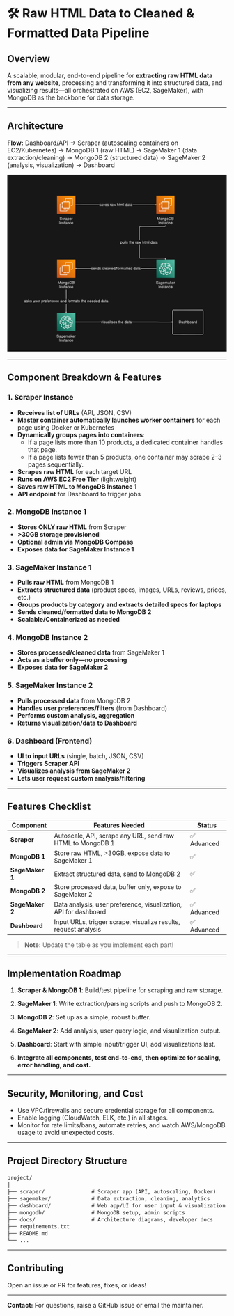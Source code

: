 # 🛠️ Raw HTML Data to Cleaned & Formatted Data Pipeline

## **Overview**

A scalable, modular, end-to-end pipeline for **extracting raw HTML data from any website**, processing and transforming it into structured data, and visualizing results—all orchestrated on AWS (EC2, SageMaker), with MongoDB as the backbone for data storage.

---

## **Architecture**

**Flow:**
Dashboard/API → Scraper (autoscaling containers on EC2/Kubernetes) → MongoDB 1 (raw HTML) → SageMaker 1 (data extraction/cleaning) → MongoDB 2 (structured data) → SageMaker 2 (analysis, visualization) → Dashboard

![System Architecture](docs/architecture.png)

---

## **Component Breakdown & Features**

### 1. **Scraper Instance**

* **Receives list of URLs** (API, JSON, CSV)
* **Master container automatically launches worker containers** for each page using Docker or Kubernetes
* **Dynamically groups pages into containers**:
  * If a page lists more than 10 products, a dedicated container handles that page.
  * If a page lists fewer than 5 products, one container may scrape 2–3 pages sequentially.
* **Scrapes raw HTML** for each target URL
* **Runs on AWS EC2 Free Tier** (lightweight)
* **Saves raw HTML to MongoDB Instance 1**
* **API endpoint** for Dashboard to trigger jobs

### 2. **MongoDB Instance 1**

* **Stores ONLY raw HTML** from Scraper
* **>30GB storage provisioned**
* **Optional admin via MongoDB Compass**
* **Exposes data for SageMaker Instance 1**

### 3. **SageMaker Instance 1**

* **Pulls raw HTML** from MongoDB 1
* **Extracts structured data** (product specs, images, URLs, reviews, prices, etc.)
* **Groups products by category and extracts detailed specs for laptops**
* **Sends cleaned/formatted data to MongoDB 2**
* **Scalable/Containerized as needed**

### 4. **MongoDB Instance 2**

* **Stores processed/cleaned data** from SageMaker 1
* **Acts as a buffer only—no processing**
* **Exposes data for SageMaker 2**

### 5. **SageMaker Instance 2**

* **Pulls processed data** from MongoDB 2
* **Handles user preferences/filters** (from Dashboard)
* **Performs custom analysis, aggregation**
* **Returns visualization/data to Dashboard**

### 6. **Dashboard (Frontend)**

* **UI to input URLs** (single, batch, JSON, CSV)
* **Triggers Scraper API**
* **Visualizes analysis from SageMaker 2**
* **Lets user request custom analysis/filtering**

---

## **Features Checklist**

| Component       | Features Needed                                                  | Status |
| --------------- | ---------------------------------------------------------------- | ------ |
| **Scraper**     | Autoscale, API, scrape any URL, send raw HTML to MongoDB 1       | ✅ Advanced |
| **MongoDB 1**   | Store raw HTML, >30GB, expose data to SageMaker 1                | ✅       |
| **SageMaker 1** | Extract structured data, send to MongoDB 2                       | ✅       |
| **MongoDB 2**   | Store processed data, buffer only, expose to SageMaker 2         | ✅       |
| **SageMaker 2** | Data analysis, user preference, visualization, API for dashboard | ✅ Advanced |
| **Dashboard**   | Input URLs, trigger scrape, visualize results, request analysis  | ✅ Advanced |

> **Note:** Update the table as you implement each part!

---

## **Implementation Roadmap**

1. **Scraper & MongoDB 1**:
   Build/test pipeline for scraping and raw storage.

2. **SageMaker 1**:
   Write extraction/parsing scripts and push to MongoDB 2.

3. **MongoDB 2**:
   Set up as a simple, robust buffer.

4. **SageMaker 2**:
   Add analysis, user query logic, and visualization output.

5. **Dashboard**:
   Start with simple input/trigger UI, add visualizations last.

6. **Integrate all components, test end-to-end, then optimize for scaling, error handling, and cost.**

---

## **Security, Monitoring, and Cost**

* Use VPC/firewalls and secure credential storage for all components.
* Enable logging (CloudWatch, ELK, etc.) in all stages.
* Monitor for rate limits/bans, automate retries, and watch AWS/MongoDB usage to avoid unexpected costs.

---

## **Project Directory Structure**

```
project/
│
├── scraper/               # Scraper app (API, autoscaling, Docker)
├── sagemaker/             # Data extraction, cleaning, analytics
├── dashboard/             # Web app/UI for user input & visualization
├── mongodb/               # MongoDB setup, admin scripts
├── docs/                  # Architecture diagrams, developer docs
├── requirements.txt
├── README.md
└── ...
```

---

## **Contributing**

Open an issue or PR for features, fixes, or ideas!

---

**Contact:**
For questions, raise a GitHub issue or email the maintainer.


